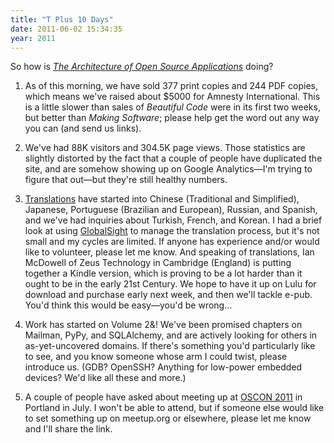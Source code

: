 ```yaml
---
title: "T Plus 10 Days"
date: 2011-06-02 15:34:35
year: 2011
---
```

So how is <a href="http://aosabook.org"><cite>The Architecture of Open Source Applications</cite></a> doing?

1. As of this morning, we have sold 377 print copies and 244 PDF copies, which means we've raised about $5000 for Amnesty International.  This is a little slower than sales of <em>Beautiful Code</em> were in its first two weeks, but better than <em>Making Software</em>; please help get the word out any way you can (and send us links).

2. We've had 88K visitors and 304.5K page views.  Those statistics are slightly distorted by the fact that a couple of people have duplicated the site, and are somehow showing up on Google Analytics&mdash;I'm trying to figure that out&mdash;but they're still healthy numbers.

3. <a href="http://www.aosabook.org/en/index.html#contribute">Translations</a> have started into Chinese (Traditional and Simplified), Japanese, Portuguese (Brazilian and European), Russian, and Spanish, and we've had inquiries about Turkish, French, and Korean.  I had a brief look at using <a href="http://www.globalsight.com">GlobalSight</a> to manage the translation process, but it's not small and my cycles are limited.  If anyone has experience and/or would like to volunteer, please let me know.  And speaking of translations, Ian McDowell of Zeus Technology in Cambridge (England) is putting together a Kindle version, which is proving to be a lot harder than it ought to be in the early 21st Century.  We hope to have it up on Lulu for download and purchase early next week, and then we'll tackle e-pub.  You'd think this would be easy&mdash;you'd be wrong...

4. Work has started on Volume 2&amp;! We've been promised chapters on Mailman, PyPy, and SQLAlchemy, and are actively looking for others in as-yet-uncovered domains.  If there's something you'd particularly like to see, and you know someone whose arm I could twist, please introduce us.  (GDB?  OpenSSH?  Anything for low-power embedded devices?  We'd like all these and more.)

5. A couple of people have asked about meeting up at <a href="http://www.oscon.com/oscon2011">OSCON 2011</a> in Portland in July.  I won't be able to attend, but if someone else would like to set something up on meetup.org or elsewhere, please let me know and I'll share the link.
